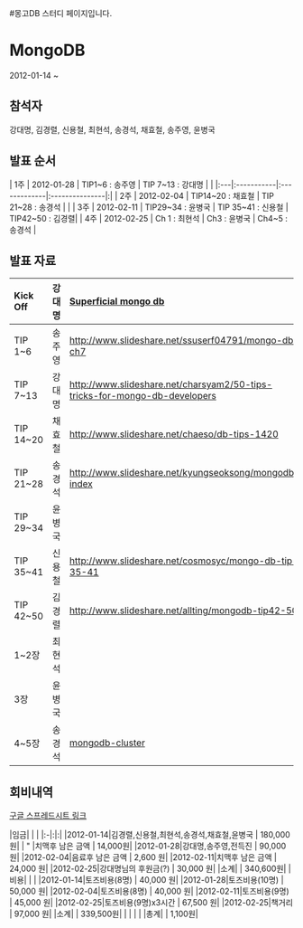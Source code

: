 #몽고DB 스터디 페이지입니다.

# MongoDB #
2012-01-14 ~

## 참석자 ##

강대명, 김경렬, 신용철, 최현석,
송경석, 채효철, 송주영, 윤병국


## 발표 순서 ##
| 1주 | 2012-01-28 | TIP1~6 : 송주영 | TIP 7~13 : 강대명 | |
|:---|:-----------|:-------------|:---------------|:|
| 2주 | 2012-02-04 | TIP14~20 : 채효철 | TIP 21~28 : 송경석 | |
| 3주 | 2012-02-11 | TIP29~34 : 윤병국 | TIP 35~41 : 신용철 | TIP42~50 : 김경렬|
| 4주 | 2012-02-25 | Ch 1 : 최현석   | Ch3 : 윤병국      | Ch4~5 : 송경석 |


## 발표 자료 ##
| Kick Off | 강대명 | [Superficial mongo db](http://www.slideshare.net/charsyam2/superficial-mongo-db) |
|:---------|:----|:---------------------------------------------------------------------------------|
| TIP 1~6  | 송주영 | http://www.slideshare.net/ssuserf04791/mongo-db-ch7                              |
| TIP 7~13 | 강대명 | http://www.slideshare.net/charsyam2/50-tips-tricks-for-mongo-db-developers       |
| TIP 14~20 | 채효철 | http://www.slideshare.net/chaeso/db-tips-1420                                    |
| TIP 21~28 | 송경석 | http://www.slideshare.net/kyungseoksong/mongodb-index                            |
| TIP 29~34 | 윤병국 |                                                                                  |
| TIP 35~41 | 신용철 | http://www.slideshare.net/cosmosyc/mongo-db-tip-35-41                            |
| TIP 42~50 | 김경렬 | http://www.slideshare.net/allting/mongodb-tip42-50                               |
| 1~2장     | 최현석 |                                                                                  |
| 3장       | 윤병국 |                                                                                  |
| 4~5장     | 송경석 | [mongodb-cluster](http://www.slideshare.net/kyungseoksong/mongodb-cluster)       |




## 회비내역 ##

[구글 스프레드시트 링크](https://docs.google.com/spreadsheet/ccc?key=0Aqoz5hC0yS6kdEkySjNrVWZaSXhnTWM3R0ZKb1lSbmc)

|임금| | |
|:-|:|:|
|2012-01-14|김경렬,신용철,최현석,송경석,채효철,윤병국 | 180,000 원|
| " |치맥후 남은 금액 | 14,000원|
|2012-01-28|강대명,송주영,전득진 | 90,000 원|
|2012-02-04|음료후 남은 금액 | 2,600 원|
|2012-02-11|치맥후 남은 금액 | 24,000 원|
|2012-02-25|강대명님의 후원금(?) | 30,000 원|
|소계| | 340,600원|
|비용| | |
|2012-01-14|토즈비용(8명) | 40,000 원|
|2012-01-28|토즈비용(10명) | 50,000 원|
|2012-02-04|토즈비용(8명) | 40,000 원|
|2012-02-11|토즈비용(9명) | 45,000 원|
|2012-02-25|토즈비용(9명)x3시간 | 67,500 원|
|2012-02-25|책거리 | 97,000 원|
|소계| | 339,500원|
|  | | |
|총계| | 1,100원|